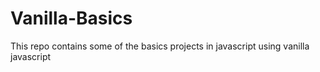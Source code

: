 # Vanilla-Basics
This repo contains some of the basics projects in javascript using vanilla javascript
